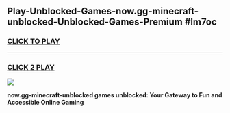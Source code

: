 
## Play-Unblocked-Games-now.gg-minecraft-unblocked-Unblocked-Games-Premium #lm7oc
<h3>
<a href="https://premium.freeplayer.one?title=now.gg-minecraft-unblocked&ref=12M">CLICK TO PLAY</a></h3>
<hr>

<h3>
<a href="https://premium.freeplayer.one?title=now.gg-minecraft-unblocked&ref=12M">CLICK 2 PLAY</a>
  
</h3>

<a href="https://premium.freeplayer.one?title=now.gg-minecraft-unblocked&ref=12M"><img src="https://clearcache.store/games.png"></a>


**now.gg-minecraft-unblocked games unblocked: Your Gateway to Fun and Accessible Online Gaming**
